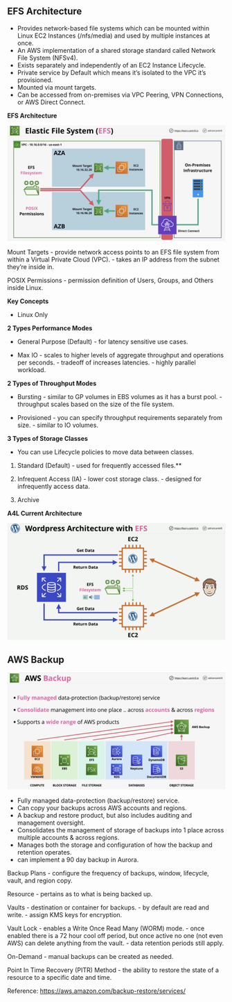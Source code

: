 ## EFS Architecture

* Provides network-based file systems which can be mounted within Linux EC2 Instances (/nfs/media) and used by multiple instances at once.
* An AWS implementation of a shared storage standard called Network File System (NFSv4).
* Exists separately and independently of an EC2 Instance Lifecycle.
* Private service by Default which means it’s isolated to the VPC it’s provisioned.
* Mounted via mount targets.
* Can be accessed from on-premises via VPC Peering, VPN Connections, or AWS Direct Connect.

**EFS Architecture**

![Elastic File System (EFS) - Network Storage and Data Lifecycle-07-28-2024](images/Elastic%20File%20System%20(EFS)%20-%20Network%20Storage%20and%20Data%20Lifecycle-07-28-2024.png)

Mount Targets
	\- provide network access points to an EFS file system from within a Virtual Private Cloud (VPC).
	\- takes an IP address from the subnet they’re inside in.

POSIX Permissions
	\- permission definition of Users, Groups, and Others inside Linux.

**Key Concepts**

* Linux Only

**2 Types Performance Modes**

* General Purpose (Default)
	\- for latency sensitive use cases.

* Max IO
	\- scales to higher levels of aggregate throughput and operations per seconds.
	\- tradeoff of increases latencies.
	\- highly parallel workload.

**2 Types of Throughput Modes**

* Bursting
	\- similar to GP volumes in EBS volumes as it has a burst pool.
	\- throughput scales based on the size of the file system.

* Provisioned
	\- you can specify throughput requirements separately from size.
	\- similar to IO volumes.

**3 Types of Storage Classes**

* You can use Lifecycle policies to move data between classes.

1. Standard (Default)
	\- used for frequently accessed files.**

2. Infrequent Access (IA)
	\- lower cost storage class.
	\- designed for infrequently access data.

3. Archive

**A4L Current Architecture**

![Elastic File System (EFS) - Network Storage and Data Lifecycle-07-28-2024-1](images/Elastic%20File%20System%20(EFS)%20-%20Network%20Storage%20and%20Data%20Lifecycle-07-28-2024-1.png)

## AWS Backup

![Elastic File System (EFS) - Network Storage and Data Lifecycle-07-28-2024-2](images/Elastic%20File%20System%20(EFS)%20-%20Network%20Storage%20and%20Data%20Lifecycle-07-28-2024-2.png)

* Fully managed data-protection (backup/restore) service.
* Can copy your backups across AWS accounts and regions.
* A backup and restore product, but also includes auditing and management oversight.
* Consolidates the management of storage of backups into 1 place across multiple accounts & across regions.
* Manages both the storage and configuration of how the backup and retention operates.
* can implement a 90 day backup in Aurora.

Backup Plans
	\- configure the frequency of backups, window, lifecycle, vault, and region copy.

Resource
	\- pertains as to what is being backed up.

Vaults
	\- destination or container for backups.
	\- by default are read and write.
	\- assign KMS keys for encryption.

Vault Lock
	\- enables a Write Once Read Many (WORM) mode.
	\- once enabled there is a 72 hour cool off period, but once active no one (not even AWS) can delete anything from the vault.
	\- data retention periods still apply.

On-Demand
	\- manual backups can be created as needed.

Point In Time Recovery (PITR) Method
	\- the ability to restore the state of a resource to a specific date and time. 

Reference: https://aws.amazon.com/backup-restore/services/

